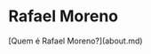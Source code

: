 <meta name="viewport" content="width=device-width">
<h1>Rafael Moreno</h1>
[Quem é Rafael Moreno?](about.md)
